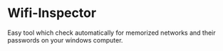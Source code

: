 # Wifi-Inspector
Easy tool which check automatically for memorized networks and their passwords on your windows computer.

